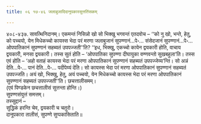 ```yaml
---
title: ०६ १७-४६ जलाबुजादिदानूपकारसुत्ततिंसकम्

---
```


४०८-४३७. सावत्थिनिदानम्। एकमन्तं निसिन्नो खो सो भिक्खु भगवन्तं एतदवोच – ‘‘को नु खो, भन्ते, हेतु, को पच्चयो, येन मिधेकच्चो कायस्स भेदा परं मरणा जलाबुजानं सुपण्णानं…पे॰… संसेदजानं सुपण्णानं…पे॰… ओपपातिकानं सुपण्णानं सहब्यतं उपपज्जती’’ति? ‘‘इध, भिक्खु, एकच्चो कायेन द्वयकारी होति, वाचाय द्वयकारी, मनसा द्वयकारी। तस्स सुतं होति – ‘ओपपातिका सुपण्णा दीघायुका वण्णवन्तो सुखबहुला’ति। तस्स एवं होति – ‘अहो वताहं कायस्स भेदा परं मरणा ओपपातिकानं सुपण्णानं सहब्यतं उपपज्जेय्य’न्ति। सो अन्नं देति…पे॰… पानं देति…पे॰… पदीपेय्यं देति। सो कायस्स भेदा परं मरणा ओपपातिकानं सुपण्णानं सहब्यतं उपपज्जति। अयं खो, भिक्खु, हेतु, अयं पच्चयो, येन मिधेकच्चो कायस्स भेदा परं मरणा ओपपातिकानं सुपण्णानं सहब्यतं उपपज्जती’’ति। छचत्तालीसमम्।  
(एवं पिण्डकेन छचत्तालीसं सुत्तन्ता होन्ति।)  
सुपण्णसंयुत्तं समत्तम्।  
तस्सुद्दानं –  
सुद्धिकं हरन्ति चेव, द्वयकारी च चतुरो।  
दानूपकारा तालीसं, सुपण्णे सुप्पकासिताति॥  